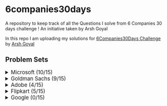 # 6companies30days
 A repository to keep track of all the Questions I solve from 6 Companies 30 days challenge !
 An initiative taken by Arsh Goyal
 

In this repo I am uploading my solutions for [6Companies30Days Challenge](https://www.youtube.com/watch?v=QUnaBYKQkZU&t=7s) by [Arsh Goyal](https://www.linkedin.com/in/arshgoyal/)

## Problem Sets

<details>
<summary style="font-size: 1.2em">Microsoft (10/15)</summary>

Sr  | Problems                                                                                    | TryIt                                                                                                                                     | Status
----|---------------------------------------------------------------------------------------------------------------------------|-------------------------------------------------------------------------------------------------------------------------------------------|---------
1   | [You are given an array of strings tokens that represents an arithmetic expression in a Reverse Polish Notation.](Microsoft/EvaluateReversePolishNotation.java)                                                     | [Problem Link](https://leetcode.com/problems/evaluate-reverse-polish-notation/)                                                     | ✅
2   | [Combination Sum with a twist.](Microsoft/CombinationSum3.java)                                                   | [Problem Link](https://leetcode.com/problems/combination-sum-iii/)                                        											   																															| ✅
3   | [Bulls and Cows](Microsoft/Bulls%20and%20Cows.java)   | [Problem Link](https://leetcode.com/problems/bulls-and-cows/)    | ✅
4   | [You are given an integer array nums of length n. Return maximum length of Rotation Function](Microsoft/Rotate%20Function.java)                                                             | [Problem Link](https://leetcode.com/problems/rotate-function/)                                   | ✅
5   | [Largest Divisible Subset.](Microsoft/Largest%20Divisible%20Subset.java)                                                     | [Problem Link](https://leetcode.com/problems/largest-divisible-subset/)                              | ✅
6   | [How to find a perfect Rectangle.]()                                                     | [Problem Link](https://leetcode.com/problems/perfect-rectangle/)                              | ❌
7   | [Scheduling a Course.](Microsoft/Course%20Schedule.java)                                                     | [Problem Link](https://leetcode.com/problems/course-schedule/)                              | ✅
8   | [Most Profitable Path in a Tree]()                                                     | [Problem Link](https://leetcode.com/problems/most-profitable-path-in-a-tree/)                              | ❌
9   | [Number of Pairs satisfying Inequality.]()                                                     | [Problem Link](https://leetcode.com/problems/number-of-pairs-satisfying-inequality/)                              | ❌
10   | [Shortest Unsorted Continuous Subarray](Microsoft/Shortest%20Unsorted%20Continuous%20Subarray.java)                                                     | [Problem Link](https://leetcode.com/problems/shortest-unsorted-continuous-subarray/)                              |  ✅
11   | [Number of Ways to Arrive at Destination]()                                                     | [Problem Link](https://leetcode.com/problems/number-of-ways-to-arrive-at-destination/)                              | ❌
12   | [Longest Happy Prefix](Microsoft/Longest%20Happy%20Prefix.java)                                                     | [Problem Link](https://leetcode.com/problems/longest-happy-prefix/)                              | ✅
13   | [Seat Arrangement in a SpiceJet Problem - Online OA February ‘22](Microsoft/Airplane%20Seat%20Assignment%20Probability.java)                                                     | [Problem Link](https://leetcode.com/problems/airplane-seat-assignment-probability/)                              | ✅
14  | [Minimum Deletions to Make Array Divisible]()                                                     | [Problem Link](https://leetcode.com/problems/minimum-deletions-to-make-array-divisible/)                              | ❌
15  | [Substrings Containing All Three Characters](Microsoft/Number%20of%20Substrings%20Containing%20All%20Three%20Characters%20.java)                                                     | [Problem Link](https://leetcode.com/problems/number-of-substrings-containing-all-three-characters/)                              | ✅
 
</details>


<details>
<summary style="font-size: 1.2em">Goldman Sachs (9/15)</summary>

Sr  | Problems                                                                                    | TryIt                                                                                                                                     | Status
----|---------------------------------------------------------------------------------------------------------------------------|-------------------------------------------------------------------------------------------------------------------------------------------|---------
1   | [Max Points on a Line](/Goldman%20Sachs/Max%20Points%20on%20a%20Line.java)                                                     | [Problem Link](https://leetcode.com/problems/max-points-on-a-line/)                                                     | ✅
2   | [Valid Square](/Goldman%20Sachs/Valid%20Square.java)                                                   | [Problem Link](https://leetcode.com/problems/valid-square/)                                        											   																															| ✅
3   | [Factorial with Trailing Zeroes](/Goldman%20Sachs/Factorial%20Trailing%20Zeroes.java)   | [Problem Link](https://leetcode.com/problems/factorial-trailing-zeroes/)    | ✅
4   | [Number of Boomerangs](/Goldman%20Sachs/Number%20of%20Boomerangs.java)                                                             | [Problem Link](https://leetcode.com/problems/number-of-boomerangs/)                                   | ✅
5   | [Split Array into Sequences](/Goldman%20Sachs/Split%20Array%20into%20Consecutive%20Subsequences.java)                                                     | [Problem Link](https://leetcode.com/problems/split-array-into-consecutive-subsequences/)                              | ✅
6   | [Minimum Consecutive Cards to pick up](/Goldman%20Sachs/Minimum%20Consecutive%20Cards%20to%20Pick%20Up.java)                                                     | [Problem Link](https://leetcode.com/problems/minimum-consecutive-cards-to-pick-up/)                              | ✅ 
7   | [Count Good Triplets in Array]()                                                     | [Problem Link](https://leetcode.com/problems/count-good-triplets-in-an-array/)                              | ❌
8   | [Maximum Points in Archery Competition]()                                                     | [Problem Link](https://leetcode.com/problems/maximum-points-in-an-archery-competition/)                              | ❌
9   | [Initial Public Offering]()                                                     | [Problem Link](https://leetcode.com/problems/ipo/)                              | ❌
10   | [People and Secret]()                                                     | [Problem Link](https://leetcode.com/problems/number-of-people-aware-of-a-secret/)                              | ❌
11   | [Invalid Transactions in an EMI](/Goldman%20Sachs/Invalid%20Transactions.java)                                                     | [Problem Link](https://leetcode.com/problems/invalid-transactions/)                              | ✅
12   | [All elements of a binary Search Tree](/Goldman%20Sachs/All%20Elements%20in%20Two%20Binary%20Search%20Trees.java)                                                     | [Problem Link](https://leetcode.com/problems/all-elements-in-two-binary-search-trees/)                              | ✅ 
13   | [Rhombus Sums in a GRID]()                                                     | [Problem Link](https://leetcode.com/problems/get-biggest-three-rhombus-sums-in-a-grid/)                              | ❌
14  | [Nice Pairs in Array](/Goldman%20Sachs/Count%20Nice%20Pairs%20in%20an%20Array.java)                                                     | [Problem Link](https://leetcode.com/problems/count-nice-pairs-in-an-array/)                              | ✅ 
15  | [Good People based on Statements]()                                                     | [Problem Link](https://leetcode.com/problems/maximum-good-people-based-on-statements/)                              | ❌
 
</details>


<details>
<summary style="font-size: 1.2em">Adobe (4/15)</summary>

Sr  | Problems                                                                                    | TryIt                                                                                                                                     | Status
----|---------------------------------------------------------------------------------------------------------------------------|-------------------------------------------------------------------------------------------------------------------------------------------|---------
1   | [Fraction to a recurring Decimal](adobe/Fraction%20to%20Recurring%20Decimal.java)                                                     | ❌[Problem Link](https://leetcode.com/problems/fraction-to-recurring-decimal/)                                                     | ✅
2   | [Increasing Triplet Sequence](adobe/Increasing%20Triplet%20Subsequence.java)                                                   | [Problem Link](https://leetcode.com/problems/increasing-triplet-subsequence/)                                        											   																															| ✅
3   | [Kth smallest in Lexographical Order](adobe/K-th%20Smallest%20in%20Lexicographical%20Order.java)   | [Problem Link](https://leetcode.com/problems/k-th-smallest-in-lexicographical-order/)    | ✅
4   | [Magical String]()                                                             | [Problem Link](https://leetcode.com/problems/magical-string/)                                   | ❌
5   | [Non Negative Integers without consecutive ones]()                                                     | [Problem Link](https://leetcode.com/problems/non-negative-integers-without-consecutive-ones/)                              | 
6   | [Knight in a Chessboard]()                                                     | [Problem Link](https://leetcode.com/problems/knight-probability-in-chessboard/)                              |  ❌
7   | [Matching Subsequences]()                                                     | [Problem Link](https://leetcode.com/problems/number-of-matching-subsequences/)                              | ❌
8   | [Genetic Mutation]()                                                     | [Problem Link](https://leetcode.com/problems/minimum-genetic-mutation/)                              | ❌
9   | [Count  nodes equal to average of Subtreeg]()                                                     | [Problem Link](https://leetcode.com/problems/count-nodes-equal-to-average-of-subtree/)                              | ❌
10   | [Max matrix Sum]()                                                     | [Problem Link](https://leetcode.com/problems/maximum-matrix-sum/)                              | ❌
11   | [Stock Price Fluctuation]()                                                     | [Problem Link](https://leetcode.com/problems/stock-price-fluctuation/)                              | ❌
12   | [Shortest Unsorted Continuous Subarray](/Microsoft/Shortest%20Unsorted%20Continuous%20Subarray.java)                                                     | [Problem Link](https://leetcode.com/problems/shortest-unsorted-continuous-subarray/)                              | ✅
13   | [Game of Dungeon]()                                                     | [Problem Link](https://leetcode.com/problems/dungeon-game/)                              | ❌
14  | [People aware of secret]()                                                     | [Problem Link](https://leetcode.com/problems/number-of-people-aware-of-a-secret/)                              | ❌
15  | [Kth smallest Trimmed number]()                                                     | [Problem Link](https://leetcode.com/problems/query-kth-smallest-trimmed-number/)                              | ❌
 
</details>


<details>
<summary style="font-size: 1.2em">Flipkart (5/15)</summary>

Sr  | Problems                                                                                    | TryIt                                                                                                                                     | Status
----|---------------------------------------------------------------------------------------------------------------------------|-------------------------------------------------------------------------------------------------------------------------------------------|---------
1   | [Partition to K Equal Sum Subsets]()                                                     | [Problem Link](https://leetcode.com/problems/partition-to-k-equal-sum-subsets/)                                                     | ✅
2   | [Sale and Offers at Flipkart BBD]()                                                   | [Problem Link](https://leetcode.com/problems/shopping-offers/)                                        											   																															| 
3   | [Remove Zero Sum Consecutive Nodes]()   | [Problem Link](https://leetcode.com/problems/remove-zero-sum-consecutive-nodes-from-linked-list/)    | 
4   | [Winner of the Game]()                                                             | [Problem Link](https://leetcode.com/problems/find-the-winner-of-the-circular-game/)                                   | ✅
5   | [Finding the Mountain Array]()                                                     | [Problem Link](https://leetcode.com/problems/find-in-mountain-array/)                              | 
6   | [Number of ways to separate Numbers]()                                                     | [Problem Link](https://leetcode.com/problems/number-of-ways-to-separate-numbers/)                              |  
7   | [City With the Smallest Number of Neighbors at a Threshold Distance]()                                                     | [Problem Link](https://leetcode.com/problems/find-the-city-with-the-smallest-number-of-neighbors-at-a-threshold-distance/)                              | 
8   | [Closest Primes in Range]()                                                     | [Problem Link](https://leetcode.com/problems/closest-prime-numbers-in-range/)                              | ✅
9   | [Top K frequent Words](/Flipkart/Top%20K%20Frequent%20Words.java)                                                     | [Problem Link](https://leetcode.com/problems/top-k-frequent-words/)                              | ✅
10   | [Distant Barcodes]()                                                     | [Problem Link](https://leetcode.com/problems/distant-barcodes/)                              | ✅
11   | [The new game to Play]()                                                     | [Problem Link](https://leetcode.com/problems/new-21-game/)                              | 
12   | [Check If a String Contains All Binary Codes of Size K]()                                                     | [Problem Link](https://leetcode.com/problems/check-if-a-string-contains-all-binary-codes-of-size-k/)                              | ✅
13   | [Max Area of Island]()                                                     | [Problem Link](https://leetcode.com/problems/max-area-of-island/)                              | 
14  | [Custom String Sorting]()                                                     | [Problem Link](https://leetcode.com/problems/custom-sort-string/)                              | 
15  | [House Robber - Very Imp]()                                                     | [Problem Link](https://leetcode.com/problems/house-robber-iii/)                              | 
 
</details>



<details>
<summary style="font-size: 1.2em">Google (0/15)</summary>

Sr  | Problems                                                                                    | TryIt                                                                                                                                     | Status
----|---------------------------------------------------------------------------------------------------------------------------|-------------------------------------------------------------------------------------------------------------------------------------------|---------
1   | [Maximum Consecutive Floors Without Special Floors](/Google/Maximum%20Consecutive%20Floors%20Without%20Special%20Floors.java)                                                     | [Problem Link](https://leetcode.com/problems/maximum-consecutive-floors-without-special-floors/)                                                     | ✅
2   | [Maximum Good People Based on Statements]()                                                   | [Problem Link](https://leetcode.com/problems/maximum-good-people-based-on-statements/)                                        											   																															| 
3   | [Sort an array ](/Google/Sort%20an%20Array.java)   | [Problem Link](https://leetcode.com/problems/sort-an-array/)    | ✅
4   | [Fruit into Baskets]()                                                             | [Problem Link](https://leetcode.com/problems/fruit-into-baskets/)                                   | 
5   | [Number of Closed Islands]()                                                     | [Problem Link](https://leetcode.com/problems/number-of-closed-islands/)                              | 
6   | [Distinct Echo Substrings]()                                                     | [Problem Link](https://leetcode.com/problems/distinct-echo-substrings/)                              |  
7   | [K divisible Array Substrings](/Google/K%20Divisible%20Elements%20Subarrays.java)                                                     | [Problem Link](https://leetcode.com/problems/k-divisible-elements-subarrays/)                              | ✅
8   | [Random Pick with Weight (New Project at Google Play Services)]()                                                     | [Problem Link](https://leetcode.com/problems/random-pick-with-weight/)                              | 
9   | [Maximum Numbers of Coins you can get](/Google/Maximum%20Number%20of%20Coins%20You%20Can%20Get.java)                                                     | [Problem Link](https://leetcode.com/problems/maximum-number-of-coins-you-can-get/)                              | ✅
10   | [Network Delay Time]()                                                     | [Problem Link](https://leetcode.com/problems/network-delay-time/)                              | 
11   | [Matrix Block Sum]()                                                     | [Problem Link](https://leetcode.com/problems/matrix-block-sum/)                              | 
12   | [Restore IP Addresses]()                                                     | [Problem Link](https://leetcode.com/problems/restore-ip-addresses/)                              | 
13   | [Swim in rising Water (Jeff and the rising hat)]()                                                     | [Problem Link](https://leetcode.com/problems/swim-in-rising-water/)                              | 
14  | [Strictly Palindromic Number]()                                                     | [Problem Link](https://leetcode.com/problems/strictly-palindromic-number/)                              | ✅
15  | [House Robber - Very Imp]()                                                     | [Problem Link](https://leetcode.com/problems/maximum-compatibility-score-sum/)                              | 
 
</details>

